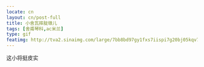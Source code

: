 ```yaml
---
locate: cn
layout: cn/post-full
title: 小舍瓦摔腚墩儿
tags: [舍甫琴科,ac米兰]
type: gif
featimg: http://tva2.sinaimg.com/large/7bb8bd97gy1fxs7iispi7g20bj05kqv7.gif
---
```


这小将挺皮实